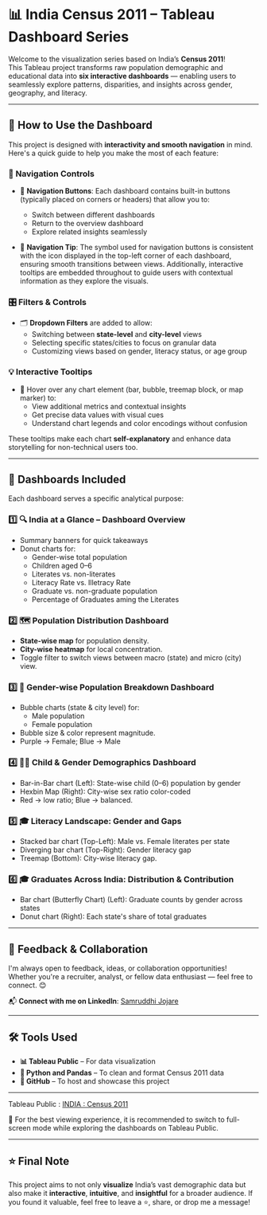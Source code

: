 # 📊 India Census 2011 – Tableau Dashboard Series

Welcome to the visualization series based on India’s **Census 2011**!  
This Tableau project transforms raw population demographic and educational data into **six interactive dashboards** — enabling users to seamlessly explore patterns, disparities, and insights across gender, geography, and literacy.

---

## 🔧 How to Use the Dashboard

This project is designed with **interactivity and smooth navigation** in mind. Here's a quick guide to help you make the most of each feature:

### 🧭 Navigation Controls

- 🔘 **Navigation Buttons**: Each dashboard contains built-in buttons (typically placed on corners or headers) that allow you to:
  - Switch between different dashboards
  - Return to the overview dashboard
  - Explore related insights seamlessly
    
- 🔘 **Navigation Tip**: The symbol used for navigation buttons is consistent with the icon displayed in the top-left corner of each dashboard, ensuring smooth transitions between views. Additionally, interactive tooltips are embedded throughout to guide users with contextual information as they explore the visuals.

### 🎛️ Filters & Controls

- 🗂️ **Dropdown Filters** are added to allow:
  - Switching between **state-level** and **city-level** views
  - Selecting specific states/cities to focus on granular data
  - Customizing views based on gender, literacy status, or age group

### 💡 Interactive Tooltips

- 📌 Hover over any chart element (bar, bubble, treemap block, or map marker) to:
  - View additional metrics and contextual insights
  - Get precise data values with visual cues
  - Understand chart legends and color encodings without confusion

These tooltips make each chart **self-explanatory** and enhance data storytelling for non-technical users too.

---

## 📂 Dashboards Included

Each dashboard serves a specific analytical purpose:

### 1️⃣ 🔍 **India at a Glance – Dashboard Overview**
- Summary banners for quick takeaways
- Donut charts for:
  - Gender-wise total population
  - Children aged 0–6
  - Literates vs. non-literates
  - Literacy Rate vs. Illetracy Rate
  - Graduate vs. non-graduate population
  - Percentage of Graduates aming the Literates

### 2️⃣ 🗺️ **Population Distribution Dashboard**
- **State-wise map** for population density.
- **City-wise heatmap** for local concentration.
- Toggle filter to switch views between macro (state) and micro (city) view.

### 3️⃣ 👫 **Gender-wise Population Breakdown Dashboard**
- Bubble charts (state & city level) for:
  - Male population
  - Female population
- Bubble size & color represent magnitude.
- Purple → Female; Blue → Male

### 4️⃣ 🧒👧 **Child & Gender Demographics Dashboard**
- Bar-in-Bar chart (Left): State-wise child (0–6) population by gender
- Hexbin Map (Right): City-wise sex ratio color-coded
- Red → low ratio; Blue → balanced.

### 5️⃣ 🎓 **Literacy Landscape: Gender and Gaps**
- Stacked bar chart (Top-Left): Male vs. Female literates per state
- Diverging bar chart (Top-Right): Gender literacy gap
- Treemap (Bottom): City-wise literacy gap.

### 6️⃣ 🎓 **Graduates Across India: Distribution & Contribution**
- Bar chart (Butterfly Chart) (Left): Graduate counts by gender across states
- Donut chart (Right): Each state's share of total graduates

---

## 🤝 Feedback & Collaboration

I'm always open to feedback, ideas, or collaboration opportunities!  
Whether you're a recruiter, analyst, or fellow data enthusiast — feel free to connect. 😊

📬 **Connect with me on LinkedIn**: [Samruddhi Jojare](www.linkedin.com/in/samruddhijojare)

---

## 🛠️ Tools Used

- **📊 Tableau Public** – For data visualization  
- **🧹 Python and Pandas** – To clean and format Census 2011 data  
- **📁 GitHub** – To host and showcase this project

---

Tableau Public : [INDIA : Census 2011](https://public.tableau.com/app/profile/samruddhi.jojare/viz/Cities_17434485164450/OverviewDashboard)

🔎 For the best viewing experience, it is recommended to switch to full-screen mode while exploring the dashboards on Tableau Public.

---

## ⭐ Final Note

This project aims to not only **visualize** India’s vast demographic data but also make it **interactive**, **intuitive**, and **insightful** for a broader audience. If you found it valuable, feel free to leave a ⭐, share, or drop me a message!
